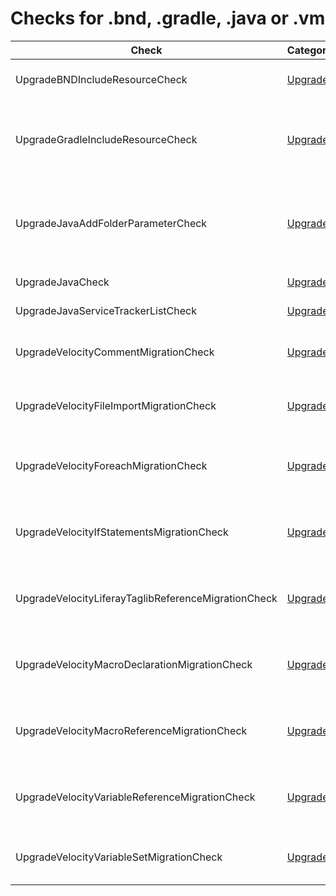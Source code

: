 # Checks for .bnd, .gradle, .java or .vm

Check | Category | Description
----- | -------- | -----------
UpgradeBNDIncludeResourceCheck | [Upgrade](upgrade_checks.markdown#upgrade-checks) | Checks if the property value `-includeresource` or `Include-Resource` exists and removes it |
UpgradeGradleIncludeResourceCheck | [Upgrade](upgrade_checks.markdown#upgrade-checks) | Replaces with `compileInclude` the configuration attribute for dependencies in `build.gradle` that are listed at `Include-Resource` property at `bnd.bnd` associated file. |
UpgradeJavaAddFolderParameterCheck | [Upgrade](upgrade_checks.markdown#upgrade-checks) | Fill the new parameter of the method `addFolder` of `JournalFolderService`, `JournalFolderLocalService`, and `JournalFolderLocalServiceUtil` classes |
UpgradeJavaCheck | [Upgrade](upgrade_checks.markdown#upgrade-checks) | Performs upgrade checks for `java` files |
UpgradeJavaServiceTrackerListCheck | [Upgrade](upgrade_checks.markdown#upgrade-checks) | Replace number of parameters of ServiceTrackerList |
UpgradeVelocityCommentMigrationCheck | [Upgrade](upgrade_checks.markdown#upgrade-checks) | Run code migration of comments from a Velocity file to a Freemarker file with the syntax replacements |
UpgradeVelocityFileImportMigrationCheck | [Upgrade](upgrade_checks.markdown#upgrade-checks) | Run code migration of file import from a Velocity file to a Freemarker file with the syntax replacements |
UpgradeVelocityForeachMigrationCheck | [Upgrade](upgrade_checks.markdown#upgrade-checks) | Run code migration of references to Foreach statement from a Velocity file to a Freemarker file with the syntax replacements |
UpgradeVelocityIfStatementsMigrationCheck | [Upgrade](upgrade_checks.markdown#upgrade-checks) | Run code migration of references to If statements from a Velocity file to a Freemarker file with the syntax replacements |
UpgradeVelocityLiferayTaglibReferenceMigrationCheck | [Upgrade](upgrade_checks.markdown#upgrade-checks) | Run code migration of references to specific Liferay taglib from a Velocity file to a Freemarker file with the syntax replacements |
UpgradeVelocityMacroDeclarationMigrationCheck | [Upgrade](upgrade_checks.markdown#upgrade-checks) | Run code migration of references to Macro statement from a Velocity file to a Freemarker file with the syntax replacements |
UpgradeVelocityMacroReferenceMigrationCheck | [Upgrade](upgrade_checks.markdown#upgrade-checks) | Run code migration of references to a custom Macro statement from a Velocity file to a Freemarker file with the syntax replacements |
UpgradeVelocityVariableReferenceMigrationCheck | [Upgrade](upgrade_checks.markdown#upgrade-checks) | Run code migration of references to variables from a Velocity file to a Freemarker file with the syntax replacements |
UpgradeVelocityVariableSetMigrationCheck | [Upgrade](upgrade_checks.markdown#upgrade-checks) | Run code migration of set variables from a Velocity file to a Freemarker file with the syntax replacements |